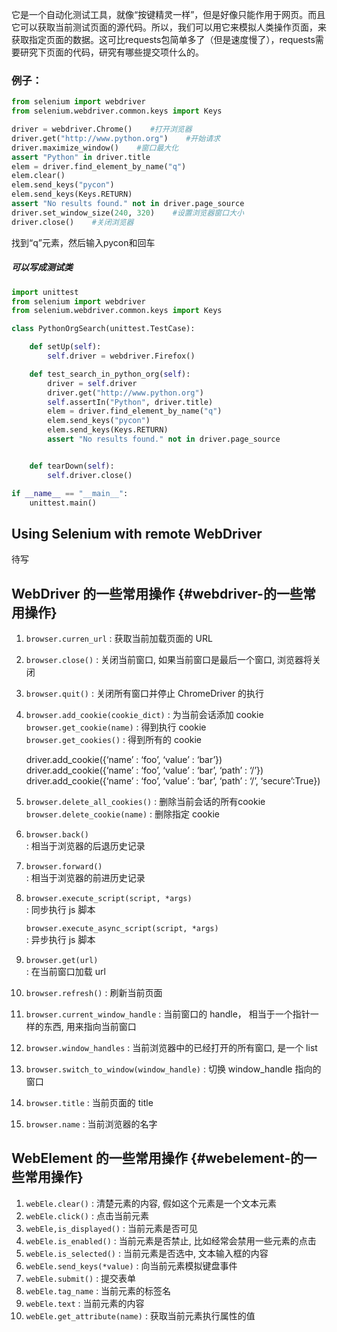 它是一个自动化测试工具，就像“按键精灵一样”，但是好像只能作用于网页。而且它可以获取当前测试页面的源代码。所以，我们可以用它来模拟人类操作页面，来获取指定页面的数据。这可比requests包简单多了（但是速度慢了），requests需要研究下页面的代码，研究有哪些提交项什么的。

### 例子：

```py
from selenium import webdriver
from selenium.webdriver.common.keys import Keys

driver = webdriver.Chrome()    #打开浏览器
driver.get("http://www.python.org")    #开始请求
driver.maximize_window()    #窗口最大化
assert "Python" in driver.title
elem = driver.find_element_by_name("q")
elem.clear()
elem.send_keys("pycon")
elem.send_keys(Keys.RETURN)
assert "No results found." not in driver.page_source
driver.set_window_size(240, 320)    #设置浏览器窗口大小
driver.close()    #关闭浏览器
```

找到“q”元素，然后输入pycon和回车

##### 可以写成测试类

```py
import unittest
from selenium import webdriver
from selenium.webdriver.common.keys import Keys

class PythonOrgSearch(unittest.TestCase):

    def setUp(self):
        self.driver = webdriver.Firefox()

    def test_search_in_python_org(self):
        driver = self.driver
        driver.get("http://www.python.org")
        self.assertIn("Python", driver.title)
        elem = driver.find_element_by_name("q")
        elem.send_keys("pycon")
        elem.send_keys(Keys.RETURN)
        assert "No results found." not in driver.page_source


    def tearDown(self):
        self.driver.close()

if __name__ == "__main__":
    unittest.main()
```

## Using Selenium with remote WebDriver

待写

## WebDriver 的一些常用操作 {#webdriver-的一些常用操作}

1. `browser.curren_url`
    : 获取当前加载页面的 URL
2. `browser.close()`
    : 关闭当前窗口, 如果当前窗口是最后一个窗口, 浏览器将关闭
3. `browser.quit()`
    : 关闭所有窗口并停止 ChromeDriver 的执行
4. `browser.add_cookie(cookie_dict)` : 为当前会话添加 cookie  
   `browser.get_cookie(name)` : 得到执行 cookie  
   `browser.get_cookies()` : 得到所有的 cookie

   driver.add\_cookie\({‘name’ : ‘foo’, ‘value’ : ‘bar’}\) driver.add\_cookie\({‘name’ : ‘foo’, ‘value’ : ‘bar’, ‘path’ : ‘/’}\) driver.add\_cookie\({‘name’ : ‘foo’, ‘value’ : ‘bar’, ‘path’ : ‘/’, ‘secure’:True}\)

5. `browser.delete_all_cookies()` : 删除当前会话的所有cookie  
   `browser.delete_cookie(name)` : 删除指定 cookie

6. `browser.back()`  
    : 相当于浏览器的后退历史记录

7. `browser.forward()`  
    : 相当于浏览器的前进历史记录

8. `browser.execute_script(script, *args)`  
    : 同步执行 js 脚本

   `browser.execute_async_script(script, *args)`  
    : 异步执行 js 脚本

9. `browser.get(url)`  
    : 在当前窗口加载 url

10. `browser.refresh()`
     : 刷新当前页面
11. `browser.current_window_handle`
     : 当前窗口的 handle， 相当于一个指针一样的东西, 用来指向当前窗口
12. `browser.window_handles`
     : 当前浏览器中的已经打开的所有窗口, 是一个 list
13. `browser.switch_to_window(window_handle)`
     : 切换 window\_handle 指向的窗口
14. `browser.title`
     : 当前页面的 title
15. `browser.name`
     : 当前浏览器的名字

## WebElement 的一些常用操作 {#webelement-的一些常用操作}

1. `webEle.clear()`
    : 清楚元素的内容, 假如这个元素是一个文本元素
2. `webEle.click()`
    : 点击当前元素
3. `webEle,is_displayed()`
    : 当前元素是否可见
4. `webEle.is_enabled()`
    : 当前元素是否禁止, 比如经常会禁用一些元素的点击
5. `webEle.is_selected()`
    : 当前元素是否选中, 文本输入框的内容
6. `webEle.send_keys(*value)`
    : 向当前元素模拟键盘事件
7. `webEle.submit()`
    : 提交表单
8. `webEle.tag_name`
    : 当前元素的标签名
9. `webEle.text`
    : 当前元素的内容
10. `webEle.get_attribute(name)`
     : 获取当前元素执行属性的值




